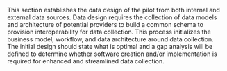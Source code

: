 
This section establishes the data design of the pilot from both internal and external data sources. Data design requires the collection of data models and architecture of potential providers to build a common schema to provision interoperability for data collection. 
This process initializes the business model,  workflow, and data architecture around data collection.
The initial design should state what is optimal and a gap analysis will be defined to determine whether software creation and/or implementation is required for enhanced and streamlined data collection.
